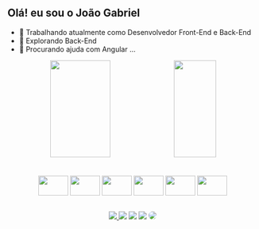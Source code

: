 ## Olá! eu sou o João Gabriel

- 🔭 Trabalhando atualmente como Desenvolvedor Front-End e Back-End
- 🌱 Explorando Back-End
- 🤔 Procurando ajuda com Angular ...


<div align="center">
    <img width="49%" height="195px" src="https://github-readme-stats.vercel.app/api?username=iamspooks&theme=synthwave&show_icons=true" />
    <img width="41%" height="195px" src="https://github-readme-stats.vercel.app/api/top-langs/?username=iamspooks&theme=synthwave&layout=compact" />
</div>

<div align="center">
    <br/>
    <br/>
    <img height="40" width="60" src="https://cdn.jsdelivr.net/gh/devicons/devicon/icons/html5/html5-original.svg" />
    <img height="40" width="60" src="https://cdn.jsdelivr.net/gh/devicons/devicon/icons/css3/css3-original.svg" />
    <img height="40" width="60" src="https://cdn.jsdelivr.net/gh/devicons/devicon/icons/javascript/javascript-original.svg" />
    <img height="40" width="60" src="https://cdn.jsdelivr.net/gh/devicons/devicon/icons/react/react-original.svg" />
    <img height="40" width="60" src="https://cdn.jsdelivr.net/gh/devicons/devicon/icons/angularjs/angularjs-original.svg" />
    <img height="40" width="60" src="https://cdn.jsdelivr.net/gh/devicons/devicon/icons/typescript/typescript-original.svg" />
</div>

##

<div align="center"> 
<a href="https://instagram.com/jg112015/" target="_blank"><img src="https://img.shields.io/badge/-Instagram-%23E4405F?style=for-the-badge&logo=instagram&logoColor=white"</a>
<a href="https://www.facebook.com/xYuuto/" target="_blank"><img src="https://img.shields.io/badge/Facebook-1877F2?style=for-the-badge&logo=facebook&logoColor=white" target="_blank"></a>
<a href="https://discord.gg/YajNcPQX3b" target="_blank"><img src="https://img.shields.io/badge/Discord-7289DA?style=for-the-badge&logo=discord&logoColor=white" target="_blank"></a>
<a href = "mailto:cmp.1a.jgdev00@gmail.com"> <img src="https://img.shields.io/badge/-Gmail-%23333?style=for-the-badge&logo=gmail&logoColor=white" target="_blank"></a>
<a href="https://www.linkedin.com/in/jo%C3%A3o-gabriel-brito-de-oliveira-07a7a0231/" target="_blank"><img src="https://img.shields.io/badge/-LinkedIn-%230077B5?style=for-the-badge&logo=linkedin&logoColor=white" style="border-radius: 30px" target="_blank"></a> 
 </div>

